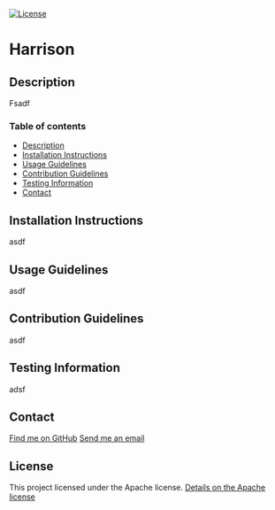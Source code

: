 [![License](https://img.shields.io/badge/License-Apache_2.0-blue.svg)](https://opensource.org/licenses/Apache-2.0)
# Harrison

## Description
Fsadf

### Table of contents
- [Description](#description)
- [Installation Instructions](#installation-instructions)
- [Usage Guidelines](#usage-guidelines)
- [Contribution Guidelines](#contribution-guidelines)
- [Testing Information](#testing-information)
- [Contact](#contact)

## Installation Instructions
asdf

## Usage Guidelines
asdf

## Contribution Guidelines
asdf

## Testing Information
adsf

## Contact
[Find me on GitHub](https://github.com/asdf)
[Send me an email](mailto:asdf)


  ## License
  This project licensed under the Apache license.
[Details on the Apache license](https://choosealicense.com/licenses/apache-2.0/)
